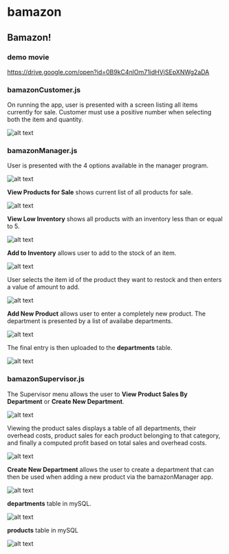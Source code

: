 # bamazon

## Bamazon!

### demo movie
https://drive.google.com/open?id=0B9kC4nlOm71idHVjSEpXNWg2aDA

### bamazonCustomer.js
On running the app, user is presented with a screen listing all items currently for sale.
Customer must use a positive number when selecting both the item and quantity.

![alt text](https://cloud.githubusercontent.com/assets/22500207/25971263/a7e5a6c0-3669-11e7-8bc2-2214ed0068ff.png "Initial Customer Screen")

### bamazonManager.js
User is presented with the 4 options available in the manager program.

![alt text](https://cloud.githubusercontent.com/assets/22500207/25971261/a7e4eba4-3669-11e7-9bf9-7c0c62bfb655.png "Manager Selection")

**View Products for Sale** shows current list of all products for sale.

![alt text](https://cloud.githubusercontent.com/assets/22500207/25971260/a7e3c0d0-3669-11e7-8e81-369cacf4e26a.png "View Products For Sale")

**View Low Inventory** shows all products with an inventory less than or equal to 5.

![alt text](https://cloud.githubusercontent.com/assets/22500207/25971264/a7e652d2-3669-11e7-9836-ee1186dbd6a8.png "View Low Inventory")

**Add to Inventory** allows user to add to the stock of an item.

![alt text](https://cloud.githubusercontent.com/assets/22500207/25971262/a7e56732-3669-11e7-933b-68c14ad7870c.png "Add to Inventory")

User selects the item id of the product they want to restock and then enters a value of amount to add.

![alt text](https://cloud.githubusercontent.com/assets/22500207/25971265/a7e76424-3669-11e7-95bc-bb3c60e50be3.png "Restock Products")

**Add New Product** allows user to enter a completely new product.
The department is presented by a list of availabe departments.

![alt text](https://cloud.githubusercontent.com/assets/22500207/25971268/a7f6c39c-3669-11e7-8247-da342f16fb40.png "Add New Product List")

The final entry is then uploaded to the **departments** table.

![alt text](https://cloud.githubusercontent.com/assets/22500207/25971267/a7f68f6c-3669-11e7-96bb-5d43cb518e0a.png "Add New Product Entry")

### bamazonSupervisor.js
The Supervisor menu allows the user to **View Product Sales By Department** or **Create New Department**.

![alt text](https://cloud.githubusercontent.com/assets/22500207/25971269/a7f8bfe4-3669-11e7-9b1b-d7b3c1905a43.png "Supervisor Menu")

Viewing the product sales displays a table of all departments, their overhead costs, product sales for each product belonging to that category, and finally a computed profit based on total sales and overhead costs.

![alt text](https://cloud.githubusercontent.com/assets/22500207/25971271/a7fc42fe-3669-11e7-8bb4-6d6e97f1ac8b.png "Product Sales")

**Create New Department** allows the user to create a department that can then be used when adding a new product via the bamazonManager app.

![alt text](https://cloud.githubusercontent.com/assets/22500207/25971270/a7f9a94a-3669-11e7-9467-1db89751e312.png "Create Dept")

**departments** table in mySQL.

![alt text](https://cloud.githubusercontent.com/assets/22500207/25971272/a7fd4c1c-3669-11e7-8121-2709b48fc6d1.png "departments table")

**products** table in mySQL

![alt text](https://cloud.githubusercontent.com/assets/22500207/25971273/a8063e1c-3669-11e7-993a-c9d377b1a00f.png "products table")

